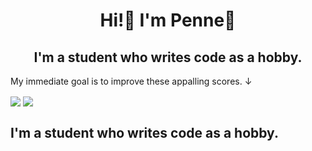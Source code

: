 <h1 align='center'>Hi!👋 I'm Penne🍝</h1>

<h2 align='center'>I'm a student who writes code as a hobby.</h2>
<p>My immediate goal is to improve these appalling scores. ↓</p>
<!-- hehe, you saw this messy source code(?), didn't you? -->
<a herf='https://github.com/anuraghazra/github-readme-stats'>
  <img align='center' src='https://github-readme-stats.vercel.app/api?username=penne-0505&show_icons=true&count_private=true&title_color=F2BF5E&bg_color=272727&icon_color=5E9FF2&text_color=FDFDFD&hide_border=true&include_all_commits=true&hide=contribs,issues,'/>
</a>
<a herf='https://github.com/anuraghazra/github-readme-stats'>
  <img align='center' src='https://github-readme-stats.vercel.app/api/top-langs/?username=penne-0505&hide=Dockerfile,&layout=compact&title_color=F2BF5E&bg_color=272727&icon_color=5E9FF2&text_color=FDFDFD&hide_border=true'/>
</a>

<h2 align='start'>I'm a student who writes code as a hobby.</h2>
